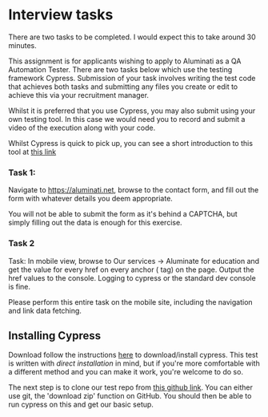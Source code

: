 # Interview tasks
There are two tasks to be completed. I would expect this to take around 30 minutes.

This assignment is for applicants wishing to apply to Aluminati as a QA Automation Tester. There are two tasks below which use the testing framework Cypress. Submission of your task involves writing the test code that achieves both tasks and submitting any files you create or edit to achieve this via your recruitment manager.

Whilst it is preferred that you use Cypress, you may also submit using your own testing tool. In this case we would need you to record and submit a video of the execution along with your code.

Whilst Cypress is quick to pick up, you can see a short introduction to this tool at [this link](https://youtu.be/VvLocgtCQnY?list=PL8GlT7H3xOcKBEDLXwJPE1jwZ_Z4oh6Rk&t=69)

### Task 1:
Navigate to https://aluminati.net, browse to the contact form, and fill out the form with whatever details you deem appropriate.

You will not be able to submit the form as it's behind a CAPTCHA, but simply filling out the data is enough for this exercise.

### Task 2
Task: In mobile view, browse to Our services -> Aluminate for education and get the value for every href on every anchor (<a> tag) on the page.
Output the href values to the console. Logging to cypress or the standard dev console is fine.

Please perform this entire task on the mobile site, including the navigation and link data fetching.

## Installing Cypress
Download follow the instructions [here](https://docs.cypress.io/guides/getting-started/installing-cypress#Direct-download) to download/install cypress. This test is written with _direct installation_ in mind, but if you're more comfortable with a different method and you can make it work, you're welcome to do so.

The next step is to clone our test repo from [this github link](https://github.com/Aluminati/cypress-interview). You can either use git, the 'download zip' function on GitHub. You should then be able to run cypress on this and get our basic setup.
